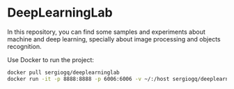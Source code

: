 # DeepLearningLab
In this repository, you can find some samples and experiments about machine and deep learning, specially about image processing and objects recognition.

Use Docker to run the project:
```sh
docker pull sergiogq/deeplearninglab
docker run -it -p 8888:8888 -p 6006:6006 -v ~/:/host sergiogq/deeplearninglab jupyter notebook --allow-root /host
```
